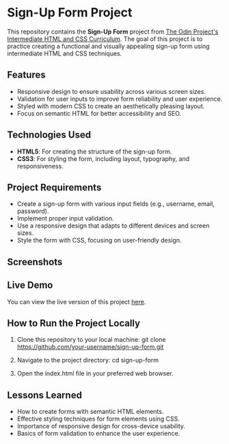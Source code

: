 # Sign-Up Form Project

This repository contains the **Sign-Up Form** project from [The Odin Project's Intermediate HTML and CSS Curriculum](https://www.theodinproject.com/lessons/node-path-intermediate-html-and-css-sign-up-form). The goal of this project is to practice creating a functional and visually appealing sign-up form using intermediate HTML and CSS techniques.

## Features

- Responsive design to ensure usability across various screen sizes.
- Validation for user inputs to improve form reliability and user experience.
- Styled with modern CSS to create an aesthetically pleasing layout.
- Focus on semantic HTML for better accessibility and SEO.

## Technologies Used

- **HTML5**: For creating the structure of the sign-up form.
- **CSS3**: For styling the form, including layout, typography, and responsiveness.

## Project Requirements

- Create a sign-up form with various input fields (e.g., username, email, password).
- Implement proper input validation.
- Use a responsive design that adapts to different devices and screen sizes.
- Style the form with CSS, focusing on user-friendly design.

## Screenshots


## Live Demo

You can view the live version of this project [here](#).

## How to Run the Project Locally

1. Clone this repository to your local machine:
   git clone https://github.com/your-username/sign-up-form.git

2. Navigate to the project directory:
  cd sign-up-form

4. Open the index.html file in your preferred web browser.

## Lessons Learned
- How to create forms with semantic HTML elements.
- Effective styling techniques for form elements using CSS.
- Importance of responsive design for cross-device usability.
- Basics of form validation to enhance the user experience.
   
